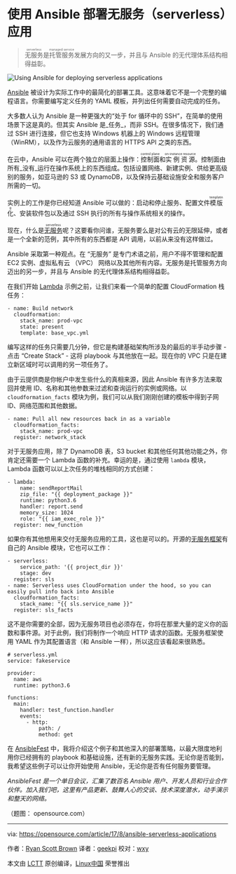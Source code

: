 使用 Ansible 部署无服务（serverless）应用
============================================================

> <ruby>无服务<rt>serverless</rt></ruby>是<ruby>托管服务<rt>managed service</rt></ruby>发展方向的又一步，并且与 Ansible 的无代理体系结构相得益彰。

![Using Ansible for deploying serverless applications](https://opensource.com/sites/default/files/styles/image-full-size/public/lead-images/suitcase_container_bag.png?itok=q40lKCBY "Using Ansible for deploying serverless applications")

[Ansible][8] 被设计为实际工作中的最简化的部署工具。这意味着它不是一个完整的编程语言。你需要编写定义任务的 YAML 模板，并列出任何需要自动完成的任务。

大多数人认为 Ansible 是一种更强大的“处于 for 循环中的 SSH”，在简单的使用场景下这是真的。但其实 Ansible 是_任务_，而非 SSH。在很多情况下，我们通过 SSH 进行连接，但它也支持 Windows 机器上的 Windows 远程管理（WinRM），以及作为云服务的通用语言的 HTTPS API 之类的东西。

在云中，Ansible 可以在两个独立的层面上操作：<ruby>控制面<rt>control plane</rt></ruby>和<ruby>实例资源<rt>on-instance resource</rt></ruby>。控制面由所有_没有_运行在操作系统上的东西组成。包括设置网络、新建实例、供给更高级别的服务，如亚马逊的 S3 或 DynamoDB，以及保持云基础设施安全和服务客户​​所需的一切。

实例上的工作是你已经知道 Ansible 可以做的：启动和停止服务、配置文件<ruby>模版化<rt>templating</rt></ruby>、安装软件包以及通过 SSH 执行的所有与操作系统相关的操作。

现在，什么是<ruby>[无服务][9]<rt>serverless</rt></ruby>呢？这要看你问谁，无服务要么是对公有云的无限延伸，或者是一个全新的范例，其中所有的东西都是 API 调用，以前从来没有这样做过。

Ansible 采取第一种观点。在 “无服务” 是专门术语之前，用户不得不管理和配置 EC2 实例、虚拟私有云 （VPC） 网络以及其他所有内容。无服务是托管服务方向迈出的另一步，并且与 Ansible 的无代理体系结构相得益彰。

在我们开始 [Lambda][10] 示例之前，让我们来看一个简单的配置 CloudFormation 栈任务：

```
- name: Build network
  cloudformation:
    stack_name: prod-vpc
    state: present
    template: base_vpc.yml
```

编写这样的任务只需要几分钟，但它是构建基础架构所涉及的最后的半手动步骤 - 点击 “Create Stack” - 这将 playbook 与其他放在一起。现在你的 VPC 只是在建立新区域时可以调用的另一项任务了。

由于云提供商是你帐户中发生些什么的真相来源，因此 Ansible 有许多方法来取回并使用 ID、名称和其他参数来过滤和查询运行的实例或网络。以 `cloudformation_facts` 模块为例，我们可以从我们刚刚创建的模板中得到子网 ID、网络范围和其他数据。

```
- name: Pull all new resources back in as a variable
  cloudformation_facts:
    stack_name: prod-vpc
  register: network_stack
```

对于无服务应用，除了 DynamoDB 表，S3 bucket 和其他任何其他功能之外，你肯定还需要一个 Lambda 函数的补充。幸运的是，通过使用 `lambda` 模块， Lambda 函数可以以上次任务的堆栈相同的方式创建：

```
- lambda:
    name: sendReportMail
    zip_file: "{{ deployment_package }}"
    runtime: python3.6
    handler: report.send
    memory_size: 1024
    role: "{{ iam_exec_role }}"
  register: new_function
```

如果你有其他想用来交付无服务应用的工具，这也是可以的。开源的[无服务框架][11]有自己的 Ansible 模块，它也可以工作：

```
- serverless:
    service_path: '{{ project_dir }}'
    stage: dev
  register: sls
- name: Serverless uses CloudFormation under the hood, so you can easily pull info back into Ansible
  cloudformation_facts:
    stack_name: "{{ sls.service_name }}"
  register: sls_facts
```

这不是你需要的全部，因为无服务项目也必须存在，你将在那里大量的定义你的函数和事件源。对于此例，我们将制作一个响应 HTTP 请求的函数。无服务框架使用 YAML 作为其配置语言（和 Ansible 一样），所以这应该看起来很熟悉。

```
# serverless.yml
service: fakeservice

provider:
  name: aws
  runtime: python3.6

functions:
  main:
    handler: test_function.handler
    events:
      - http:
          path: /
          method: get
```

在 [AnsibleFest][12] 中，我将介绍这个例子和其他深入的部署策略，以最大限度地利用你已经拥有的 playbook 和基础设施，还有新的无服务实践。无论你是否能到，我希望这些例子可以让你开始使用 Ansible，无论你是否有任何服务要管理。

_AnsibleFest 是一个单日会议，汇集了数百名 Ansible 用户、开发人员和行业合作伙伴。加入我们吧，这里有产品更新、鼓舞人心的交谈、技术深度潜水，动手演示和整天的网络。_

（题图： opensource.com）

--------------------------------------------------------------------------------

via: https://opensource.com/article/17/8/ansible-serverless-applications

作者：[Ryan Scott Brown][a]
译者：[geekpi](https://github.com/geekpi)
校对：[wxy](https://github.com/wxy)

本文由 [LCTT](https://github.com/LCTT/TranslateProject) 原创编译，[Linux中国](https://linux.cn/) 荣誉推出

[a]:https://opensource.com/users/ryansb
[1]:https://www.ansible.com/how-ansible-works?intcmp=701f2000000h4RcAAI
[2]:https://www.ansible.com/ebooks?intcmp=701f2000000h4RcAAI
[3]:https://www.ansible.com/quick-start-video?intcmp=701f2000000h4RcAAI
[4]:https://docs.ansible.com/ansible/latest/intro_installation.html?intcmp=701f2000000h4RcAAI
[5]:https://opensource.com/article/17/8/ansible-serverless-applications?rate=zOgBPQUEmiTctfbajpu_TddaH-8b-ay3pFCK0b43vFw
[6]:https://www.eventbrite.com/e/ansiblefest-san-francisco-2017-tickets-34008433139
[7]:https://opensource.com/user/12043/feed
[8]:https://www.ansible.com/
[9]:https://en.wikipedia.org/wiki/Serverless_computing
[10]:https://aws.amazon.com/lambda/
[11]:https://serverless.com/
[12]:https://www.ansible.com/ansiblefest?intcmp=701f2000000h4RcAAI
[13]:https://opensource.com/users/ryansb
[14]:https://opensource.com/users/ryansb
